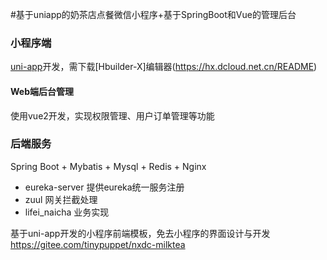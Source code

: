 #基于uniapp的奶茶店点餐微信小程序+基于SpringBoot和Vue的管理后台

### 小程序端
[uni-app](https://uniapp.dcloud.net.cn/)开发，需下载[Hbuilder-X]编辑器(https://hx.dcloud.net.cn/README)
#### Web端后台管理
使用vue2开发，实现权限管理、用户订单管理等功能

### 后端服务
Spring Boot + Mybatis + Mysql + Redis + Nginx
- eureka-server 提供eureka统一服务注册
- zuul 网关拦截处理
- lifei_naicha 业务实现


基于uni-app开发的小程序前端模板，免去小程序的界面设计与开发
https://gitee.com/tinypuppet/nxdc-milktea